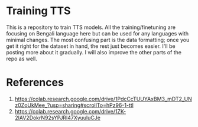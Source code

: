 # Training TTS

This is a repository to train TTS models. All the training/finetuning are focusing on Bengali language here but can be used for any languages with minimal changes. The most confusing part is the data formatting; once you get it right for the dataset in hand, the rest just becomes easier. I'll be posting more about it gradually. I will also improve the other parts of the repo as well.



# References
1. https://colab.research.google.com/drive/1PdcCcTUUYAxBM3_mDT2_UNz0ZoUkMee_?usp=sharing#scrollTo=hPz96-1-ttl
2. https://colab.research.google.com/drive/1ZK-2lAV2DokrN92sYPJRl47XyuuluCJe

